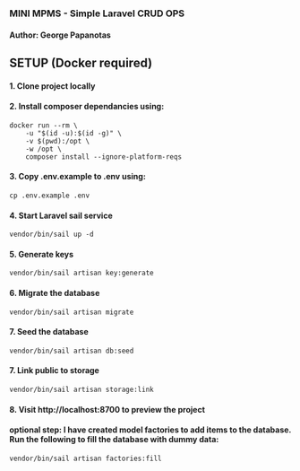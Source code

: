 ### MINI MPMS - Simple Laravel CRUD OPS
#### Author: George Papanotas

## SETUP (Docker required)

#### 1. Clone project locally
#### 2. Install composer dependancies using: 
```shell
docker run --rm \
    -u "$(id -u):$(id -g)" \
    -v $(pwd):/opt \
    -w /opt \
    composer install --ignore-platform-reqs
```
#### 3. Copy .env.example to .env using: 
```shell
cp .env.example .env
```

#### 4. Start Laravel sail service
```shell
vendor/bin/sail up -d
```

#### 5. Generate keys
```shell
vendor/bin/sail artisan key:generate
```

#### 6. Migrate the database
```shell
vendor/bin/sail artisan migrate
```

#### 7. Seed the database
```shell
vendor/bin/sail artisan db:seed
```

#### 7. Link public to storage
```shell
vendor/bin/sail artisan storage:link
```

#### 8. Visit http://localhost:8700 to preview the project


#### optional step: I have created model factories to add items to the database. Run the following to fill the database with dummy data: 
```shell
vendor/bin/sail artisan factories:fill
```
